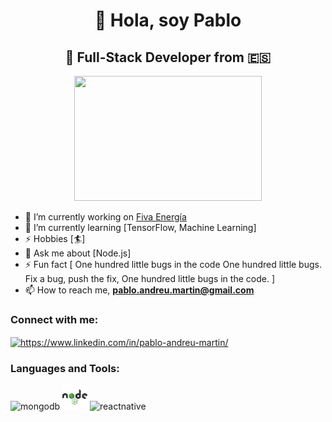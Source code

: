 <h1 align="center">👋 Hola, soy Pablo</h1>
<h2 align="center">🌟 Full-Stack Developer from 🇪🇸</h2>

<p align="center">
  <img src="https://pandma.netlify.app/logo.png" width="300" height="200"/>
</p>

- 🔭 I’m currently working on [Fiva Energía](https://fiva.es/)
- 🌱 I’m currently learning [TensorFlow, Machine Learning]
- ⚡ Hobbies [🏄]
- 💬 Ask me about [Node.js]
- ⚡ Fun fact [
One hundred little bugs in the code
One hundred little bugs.
Fix a bug, push the fix,
One hundred little bugs in the code.
]
- 📫 How to reach me, **pablo.andreu.martin@gmail.com**

<h3 align="left">Connect with me:</h3>
<p align="left">
<a href="https://linkedin.com/in/https://www.linkedin.com/in/pablo-andreu-martin/" target="blank"><img align="center" src="https://raw.githubusercontent.com/rahuldkjain/github-profile-readme-generator/master/src/images/icons/Social/linked-in-alt.svg" alt="https://www.linkedin.com/in/pablo-andreu-martin/" height="30" width="40" /></a>
</p>
<h3 align="left">Languages and Tools:</h3>
<p 
<a> <img src="https://res.cloudinary.com/dzzkeb6xp/image/upload/v1679300629/png-clipart-python-programming-language-computer-programming-basic-saintgermainenlaye-text-logo-thumbnail-removebg-preview_wc3wec.png" alt="mongodb" width="40" height="40"/> </a> 
<a> <img src="https://raw.githubusercontent.com/devicons/devicon/master/icons/nodejs/nodejs-original-wordmark.svg" alt="nodejs" width="40" height="40"/> </a> 
<a> <img src="https://reactnative.dev/img/header_logo.svg" alt="reactnative" width="40" height="40"/> </a> 
</p>

